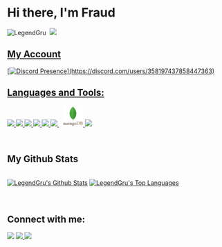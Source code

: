 

# Hi there, I'm Fraud
<img src="https://komarev.com/ghpvc/?username=LegendGru&label=Profile+Viewers&style=plastic&color=blue" alt="LegendGru" />&nbsp;
<a href="https://instagram.com/yiit.ozcn"><img src="https://img.shields.io/badge/@yiit.ozcn-E4405F?style=flat&logo=Instagram&logoColor=white"/>



## My Account

[![Discord Presence](https://lanyard-profile-readme.vercel.app/api/358197437858447363?theme=dark&bg=0e0d0d&animated=false&hideDiscrim=true&borderRadius=20px&idleMessage=Probably%20doing%20something%20else...)](https://discord.com/users/358197437858447363)



## Languages and Tools:

<p align="left"> 
    <a href="https://www.java.com" target="_blank"> <img src="https://img.icons8.com/color/48/000000/java-coffee-cup-logo.png"/> </a>
    <a href="https://developer.mozilla.org/en-US/docs/Web/JavaScript" target="_blank"> <img src="https://img.icons8.com/color/48/000000/javascript.png"/> </a> 
    <a href="https://www.w3.org/html/" target="_blank"> <img src="https://img.icons8.com/color/48/000000/html-5.png"/> </a>  
    <a href="https://getbootstrap.com" target="_blank"> <img src="https://img.icons8.com/color/48/000000/bootstrap.png"/> </a> 
    <a href="https://www.python.org" target="_blank"> <img src="https://img.icons8.com/color/48/000000/python.png"/> </a> 
    <a style="padding-right:8px;" href="https://nodejs.org" target="_blank"> <img src="https://img.icons8.com/color/48/000000/nodejs.png"/> </a> 
    <a href="https://www.mongodb.com/" target="_blank"> <img src="https://raw.githubusercontent.com/devicons/devicon/master/icons/mongodb/mongodb-original-wordmark.svg" alt="mongodb" width="48" height="48"/> </a> 
    <a href="https://git-scm.com/" target="_blank"> <img src="https://img.icons8.com/color/48/000000/git.png"/> </a> 
    
    
</p>

<!-- [![React Badge](https://img.shields.io/badge/-React-61DBFB?style=for-the-badge&labelColor=black&logo=react&logoColor=61DBFB)](#)  [![Javascript Badge](https://img.shields.io/badge/-Javascript-F0DB4F?style=for-the-badge&labelColor=black&logo=javascript&logoColor=F0DB4F)](#) [![Typescript Badge](https://img.shields.io/badge/-Typescript-007acc?style=for-the-badge&labelColor=black&logo=typescript&logoColor=007acc)](#) [![Nodejs Badge](https://img.shields.io/badge/-Nodejs-3C873A?style=for-the-badge&labelColor=black&logo=node.js&logoColor=3C873A)](#) [![GraphQL Badge](https://img.shields.io/badge/-GraphQl-e535ab?style=for-the-badge&labelColor=black&logo=node.js&logoColor=e535ab)](#) -->
<br/>


## My Github Stats

  <br/>
    <a href="https://github.com/LegendGru/github-readme-stats"><img alt="LegendGru's Github Stats" src="https://github-readme-stats.vercel.app/api?username=LegendGru&show_icons=true&count_private=true&theme=react&hide_border=true&bg_color=0D1117" /></a>
  <a href="https://github.com/LegendGru/github-readme-stats"><img alt="LegendGru's Top Languages" src="https://github-readme-stats.vercel.app/api/top-langs/?username=SubhamRaoniar28&langs_count=8&count_private=true&layout=compact&theme=react&hide_border=true&bg_color=0D1117" /></a>
  <br/>

<br/>
<br/>

## Connect with me:
<p align="left">


<a href = "https://twitter.com/_Yiid"><img src="https://img.icons8.com/fluent/48/000000/twitter.png"/></a>
<a href = "https://discord.gg/for"><img src="https://img.icons8.com/color/48/000000/discord-new-logo.png"/>
<a href = "https://legendgru.github.io/LegendGruu/"><img src="https://img.icons8.com/office/40/000000/copy-link.png"/>
<br/>
</p>
